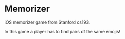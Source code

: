# Memorizer
iOS memorizer game from Stanford cs193.

In this game a player has to find pairs of the same emojis!

